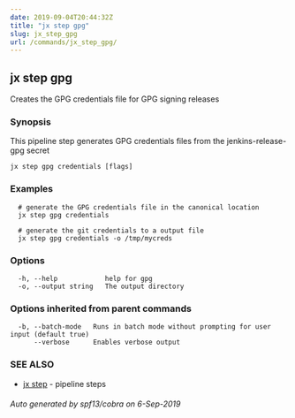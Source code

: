 ```yaml
---
date: 2019-09-04T20:44:32Z
title: "jx step gpg"
slug: jx_step_gpg
url: /commands/jx_step_gpg/
---
```

## jx step gpg

Creates the GPG credentials file for GPG signing releases

### Synopsis

This pipeline step generates GPG credentials files from the jenkins-release-gpg secret

```
jx step gpg credentials [flags]
```

### Examples

```
  # generate the GPG credentials file in the canonical location
  jx step gpg credentials
  
  # generate the git credentials to a output file
  jx step gpg credentials -o /tmp/mycreds
```

### Options

```
  -h, --help            help for gpg
  -o, --output string   The output directory
```

### Options inherited from parent commands

```
  -b, --batch-mode   Runs in batch mode without prompting for user input (default true)
      --verbose      Enables verbose output
```

### SEE ALSO

* [jx step](/commands/jx_step/)	 - pipeline steps

###### Auto generated by spf13/cobra on 6-Sep-2019

